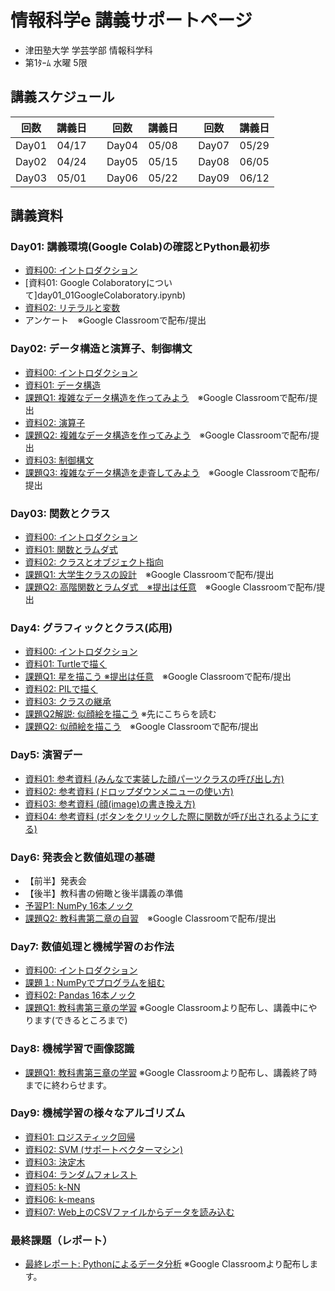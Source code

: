 # 情報科学e 講義サポートページ

* 津田塾大学 学芸学部 情報科学科
* 第1ﾀｰﾑ 水曜 5限

## 講義スケジュール

| 回数 | 講義日 |   | 回数 | 講義日 |   | 回数 | 講義日 |
|:-----:|:-----:|:-:|:-----:|:-----:|:-:|:-----:|:-----:|
| Day01 | 04/17 |   | Day04 | 05/08 |   | Day07 | 05/29 |
| Day02 | 04/24 |   | Day05 | 05/15 |   | Day08 | 06/05 |
| Day03 | 05/01 |   | Day06 | 05/22 |   | Day09 | 06/12 |


## 講義資料

### Day01: 講義環境(Google Colab)の確認とPython最初歩

* [資料00: イントロダクション](day01_00Introduction.ipynb)
* [資料01: Google Colaboratoryについて]day01_01GoogleColaboratory.ipynb)
* [資料02: リテラルと変数](day01_02LiteralVariable.ipynb)
* アンケート　※Google Classroomで配布/提出

### Day02: データ構造と演算子、制御構文

* [資料00: イントロダクション](day02_00Introduction.ipynb)
* [資料01: データ構造](day02_01DataStructure.ipynb)
* [課題Q1: 複雑なデータ構造を作ってみよう](day02_q1DataStructure.ipynb)　※Google Classroomで配布/提出
* [資料02: 演算子](day02_02Operator.ipynb)
* [課題Q2: 複雑なデータ構造を作ってみよう](day02_q2Operator.ipynb)　※Google Classroomで配布/提出
* [資料03: 制御構文](/day02_03Control.ipynb)
* [課題Q3: 複雑なデータ構造を走査してみよう](day02_q2FullScan.ipynb)　※Google Classroomで配布/提出


### Day03: 関数とクラス

* [資料00: イントロダクション](day03_00Introduction.ipynb)
* [資料01: 関数とラムダ式](day03_01Function.ipynb)
* [資料02: クラスとオブジェクト指向](day03_02Class.ipynb)
* [課題Q1: 大学生クラスの設計](day03_q1Class.ipynb)　※Google Classroomで配布/提出
* [課題Q2: 高階関数とラムダ式　※提出は任意](day03_q2Lambda.ipynb)　※Google Classroomで配布/提出
### Day4: グラフィックとクラス(応用)

* [資料00: イントロダクション](day04_00Introduction.ipynb)
* [資料01: Turtleで描く](day04_01Turtle.ipynb)
* [課題Q1: 星を描こう ※提出は任意](day04_q1Star.ipynb)　※Google Classroomで配布/提出
* [資料02: PILで描く](day04_02Pil.ipynb)
* [資料03: クラスの継承](day04_03Inheritance.ipynb)
* [課題Q2解説: 似顔絵を描こう](day04_q2FaceComponents_explanation.ipynb) ※先にこちらを読む
* [課題Q2: 似顔絵を描こう](day04_q2FaceComponents.ipynb)　※Google Classroomで配布/提出

### Day5: 演習デー

* [資料01: 参考資料 (みんなで実装した顔パーツクラスの呼び出し方)](day05_01Example.ipynb)
* [資料02: 参考資料 (ドロップダウンメニューの使い方)](day05_02Dropdowns.ipynb)　
* [資料03: 参考資料 (顔(image)の書き換え方)](day05_03Redraw.ipynb)
* [資料04: 参考資料 (ボタンをクリックした際に関数が呼び出されるようにする)](day05_04Button.ipynb)

### Day6: 発表会と数値処理の基礎
* 【前半】発表会
* 【後半】教科書の俯瞰と後半講義の準備
* [予習P1: NumPy 16本ノック](day06_p1NumPy.ipynb)
* [課題Q2: 教科書第二章の自習](day06_q1Chapter2.ipynb)　※Google Classroomで配布/提出

 
### Day7: 数値処理と機械学習のお作法
* [資料00: イントロダクション](day07_00Introduction.ipynb)
* [課題１: NumPyでプログラムを組む](day07_q1NumPy.ipynb)
* [資料02: Pandas 16本ノック](day07_02Pandas.ipynb)
* [課題Q1: 教科書第三章の学習](day07_q2Chapter3.ipynb) ※Google Classroomより配布し、講義中にやります(できるところまで)

### Day8: 機械学習で画像認識
* [課題Q1: 教科書第三章の学習](https://colab.research.google.com/github/YokoyamaLab/PythonBasics/blob/main/day08_q1DigitRecognition.ipynb) ※Google Classroomより配布し、講義終了時までに終わらせます。
  
### Day9: 機械学習の様々なアルゴリズム
* [資料01: ロジスティック回帰](https://colab.research.google.com/github/YokoyamaLab/PythonBasics/blob/main/day09_01LogistiRregression.ipynb)
* [資料02: SVM (サポートベクターマシン)](https://colab.research.google.com/github/YokoyamaLab/PythonBasics/blob/main/day09_02SVM_pynb.ipynb)
* [資料03: 決定木](https://colab.research.google.com/github/YokoyamaLab/PythonBasics/blob/main/day09_03DecisionTree.ipynb)
* [資料04: ランダムフォレスト](https://colab.research.google.com/github/YokoyamaLab/PythonBasics/blob/main/day09_04RandomForest.ipynb)
* [資料05: k-NN](https://colab.research.google.com/github/YokoyamaLab/PythonBasics/blob/main/day09_05kNN.ipynb)
* [資料06: k-means](https://colab.research.google.com/github/YokoyamaLab/PythonBasics/blob/main/day09_06kMeans.ipynb)
* [資料07: Web上のCSVファイルからデータを読み込む](https://colab.research.google.com/github/YokoyamaLab/PythonBasics/blob/main/day09_07CSVFile.ipynb)
  
### 最終課題（レポート）
* [最終レポート: Pythonによるデータ分析](https://colab.research.google.com/github/YokoyamaLab/PythonBasics/blob/main/dayLast_report.ipynb) ※Google Classroomより配布します。
